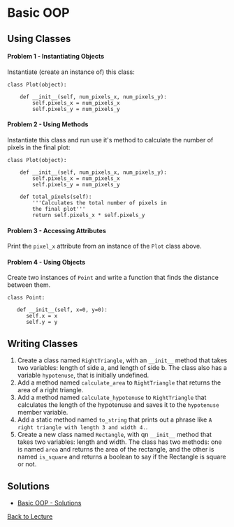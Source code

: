 # Basic OOP

## Using Classes

#### Problem 1 - Instantiating Objects

Instantiate (create an instance of) this class:

    class Plot(object):
    
        def __init__(self, num_pixels_x, num_pixels_y):
            self.pixels_x = num_pixels_x
            self.pixels_y = num_pixels_y

#### Problem 2 - Using Methods

Instantiate this class and run use it's method to calculate the number of pixels in the final plot:

    class Plot(object):
    
        def __init__(self, num_pixels_x, num_pixels_y):
            self.pixels_x = num_pixels_x
            self.pixels_y = num_pixels_y

        def total_pixels(self):
            '''Calculates the total number of pixels in
            the final plot'''
            return self.pixels_x * self.pixels_y

#### Problem 3 - Accessing Attributes

Print the `pixel_x` attribute from an instance of the `Plot` class above.

#### Problem 4 - Using Objects

Create two instances of `Point` and write a function that finds the distance between them.

    class Point:
    
       def __init__(self, x=0, y=0):
          self.x = x
          self.y = y

## Writing Classes

1. Create a class named `RightTriangle`, with an `__init__` method that takes two variables: length of side a, and length of side b. The class also has a variable `hypotenuse`, that is initially undefined.
2. Add a method named `calculate_area` to `RightTriangle` that returns the area of a right triangle.
3. Add a method named `calculate_hypotenuse` to `RightTriangle` that calculates the length of the hypotenuse and saves it to the `hypotenuse` member variable.
4. Add a static method named `to_string` that prints out a phrase like `A right triangle with length 3 and width 4.`.
5. Create a new class named `Rectangle`, with qn `__init__` method that takes two variables: length and width. The class has two methods: one is named `area` and returns the area of the rectangle, and the other is named `is_square` and returns a boolean to say if the Rectangle is square or not.

## Solutions

 * [Basic OOP - Solutions](problem_set_1_solutions.md)

[Back to Lecture](lecture_06.md)
